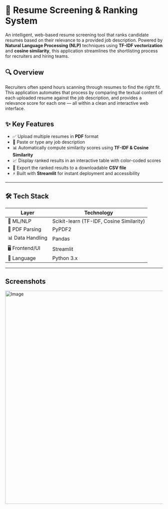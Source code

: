 # 📄 Resume Screening & Ranking System

An intelligent, web-based resume screening tool that ranks candidate resumes based on their relevance to a provided job description. Powered by **Natural Language Processing (NLP)** techniques using **TF-IDF vectorization** and **cosine similarity**, this application streamlines the shortlisting process for recruiters and hiring teams.

## 🔍 Overview

Recruiters often spend hours scanning through resumes to find the right fit. This application automates that process by comparing the textual content of each uploaded resume against the job description, and provides a relevance score for each one — all within a clean and interactive web interface.

## ✨ Key Features

- ✅ Upload multiple resumes in **PDF** format
- 📝 Paste or type any job description
- 📊 Automatically compute similarity scores using **TF-IDF & Cosine Similarity**
- 📈 Display ranked results in an interactive table with color-coded scores
- 📁 Export the ranked results to a downloadable **CSV file**
- ⚡ Built with **Streamlit** for instant deployment and accessibility

---

## 🛠️ Tech Stack

| Layer         | Technology         |
|---------------|--------------------|
| 🧠 ML/NLP      | Scikit-learn (TF-IDF, Cosine Similarity) |
| 📄 PDF Parsing | PyPDF2             |
| 📊 Data Handling | Pandas           |
| 🖥 Frontend/UI | Streamlit         |
| 🐍 Language     | Python 3.x         |

---

## Screenshots

<img width="1360" height="680" alt="Image" src="https://github.com/user-attachments/assets/1c57a6b8-f297-4e68-8a1a-b1a4bdf7c5e1" />
